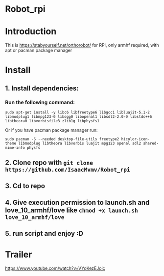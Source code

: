 # Robot_rpi
# Introduction
This is https://stabyourself.net/orthorobot/ for RPI, only armhf required, with apt or pacman package manager
# Install
## 1. Install dependencies:
### Run the following command:
```
sudo apt-get install -y libc6 libfreetype6 libgcc1 libluajit-5.1-2 libmodplug1 libmpg123-0 libogg0 libopenal1 libsdl2-2.0-0 libstdc++6 libtheora0 libvorbisfile3 zlib1g libphysfs1
```
Or if you have pacman package manager run:
```
sudo pacman -S --needed desktop-file-utils freetype2 hicolor-icon-theme libmodplug libtheora libvorbis luajit mpg123 openal sdl2 shared-mime-info physfs
```
## 2. Clone repo with ```git clone https://github.com/IsaacMvmv/Robot_rpi```
## 3. Cd to repo
## 4. Give execution permission to launch.sh and love_10_armhf/love like ```chmod +x launch.sh love_10_armhf/love```
## 5. run script and enjoy :D


# Trailer

https://www.youtube.com/watch?v=VYoKezEJoic
